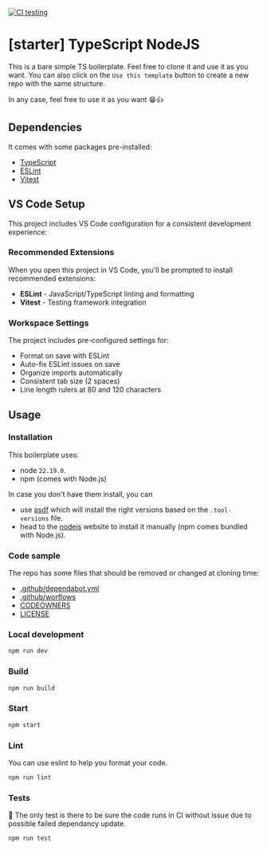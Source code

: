 [![CI testing](https://github.com/Meyclem/typescript-boilerplate/actions/workflows/test.yml/badge.svg)](https://github.com/Meyclem/typescript-boilerplate/actions/workflows/test.yml)

# [starter] TypeScript NodeJS

This is a bare simple TS boilerplate. Feel free to clone it and use it as you want.
You can also click on the `Use this template` button to create a new repo with the same structure.

In any case, feel free to use it as you want 😁👍

## Dependencies

It comes with some packages pre-installed:

- [TypeScript](https://www.typescriptlang.org/docs/home.html)
- [ESLint](https://eslint.org/)
- [Vitest](https://vitest.dev/)

## VS Code Setup

This project includes VS Code configuration for a consistent development experience:

### Recommended Extensions

When you open this project in VS Code, you'll be prompted to install recommended extensions:

- **ESLint** - JavaScript/TypeScript linting and formatting
- **Vitest** - Testing framework integration

### Workspace Settings

The project includes pre-configured settings for:
- Format on save with ESLint
- Auto-fix ESLint issues on save
- Organize imports automatically
- Consistent tab size (2 spaces)
- Line length rulers at 80 and 120 characters

## Usage

### Installation

This boilerplate uses:

- node `22.19.0`.
- npm (comes with Node.js)

In case you don't have them install, you can
- use [asdf](https://asdf-vm.com/guide/getting-started.html#_2-download-asdf) which will install the right versions based on the `.tool-versions` file.
- head to the [nodejs](https://nodejs.org/en/download/) website to install it manually (npm comes bundled with Node.js).

### Code sample

The repo has some files that should be removed or changed at cloning time:

- [.github/dependabot.yml](.github/dependabot.yml)
- [.github/worflows](.github/worflows)
- [CODEOWNERS](CODEOWNERS)
- [LICENSE](LICENSE)

### Local development
```bash
npm run dev
```

### Build

```bash
npm run build
```

### Start

```bash
npm start
```

### Lint

You can use eslint to help you format your code.

```bash
npm run lint
```

### Tests

🔎 The only test is there to be sure the code runs in CI without issue due to possible failed dependancy update.

```bash
npm run test
```
